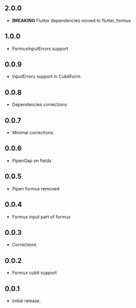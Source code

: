 ## 2.0.0

- **BREAKING** Flutter dependencies moved to flutter_formux

## 1.0.0

- FormuxInputErrors support

## 0.0.9

- InputErrors support in CubitForm

## 0.0.8

- Dependencies corrections

## 0.0.7

- Minimal corrections

## 0.0.6

- PipenGap on fields

## 0.0.5

- Pipen formux removed

## 0.0.4

* Formux input part of formux

## 0.0.3

- Corrections

## 0.0.2

- Formux cubit support

## 0.0.1

- Initial release.